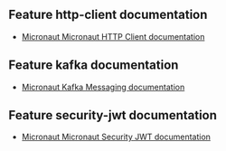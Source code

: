 ## Feature http-client documentation

- [Micronaut Micronaut HTTP Client documentation](https://docs.micronaut.io/latest/guide/index.html#httpClient)

## Feature kafka documentation

- [Micronaut Kafka Messaging documentation](https://micronaut-projects.github.io/micronaut-kafka/latest/guide/index.html)

## Feature security-jwt documentation

- [Micronaut Micronaut Security JWT documentation](https://micronaut-projects.github.io/micronaut-security/latest/guide/index.html)

